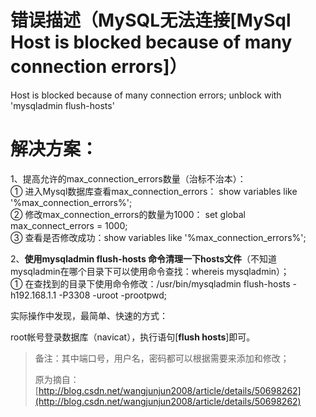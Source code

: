 # **错误描述（MySQL无法连接\[MySql Host is blocked because of many connection errors\]）**

Host is blocked because of many connection errors; unblock with 'mysqladmin flush-hosts'

# **解决方案：**

1、提高允许的max\_connection\_errors数量（治标不治本）：  
 ① 进入Mysql数据库查看max\_connection\_errors： show variables like '%max\_connection\_errors%';  
 ② 修改max\_connection\_errors的数量为1000： set global max\_connect\_errors = 1000;  
 ③ 查看是否修改成功：show variables like '%max\_connection\_errors%';

2、**使用mysqladmin flush-hosts 命令清理一下hosts文件**（不知道mysqladmin在哪个目录下可以使用命令查找：whereis mysqladmin）；  
 ① 在查找到的目录下使用命令修改：/usr/bin/mysqladmin flush-hosts -h192.168.1.1 -P3308 -uroot -prootpwd;

实际操作中发现，最简单、快速的方式：

root帐号登录数据库（navicat），执行语句\[**flush hosts**\]即可。

> 备注：其中端口号，用户名，密码都可以根据需要来添加和修改；
>
> 原为摘自：[http://blog.csdn.net/wangjunjun2008/article/details/50698262](http://blog.csdn.net/wangjunjun2008/article/details/50698262)



